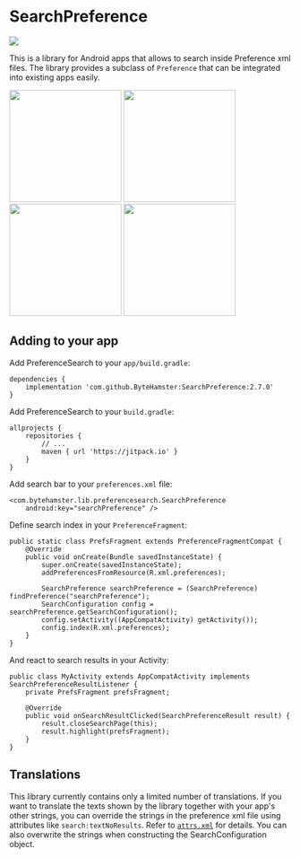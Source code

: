 # SearchPreference

[![](https://jitpack.io/v/ByteHamster/SearchPreference.svg)](https://jitpack.io/#ByteHamster/SearchPreference)

This is a library for Android apps that allows to search inside Preference xml files.
The library provides a subclass of `Preference` that can be integrated into existing apps easily.

<img width="200" src="https://raw.githubusercontent.com/ByteHamster/PreferenceSearch/master/screenshots/main.png" /> <img width="200" src="https://raw.githubusercontent.com/ByteHamster/PreferenceSearch/master/screenshots/history.png" /> <img width="200" src="https://raw.githubusercontent.com/ByteHamster/PreferenceSearch/master/screenshots/suggestions.png" /> <img width="200" src="https://raw.githubusercontent.com/ByteHamster/PreferenceSearch/master/screenshots/result.png" />

## Adding to your app

Add PreferenceSearch to your `app/build.gradle`:

    dependencies {
        implementation 'com.github.ByteHamster:SearchPreference:2.7.0'
    }

Add PreferenceSearch to your `build.gradle`:

    allprojects {
        repositories {
            // ...
            maven { url 'https://jitpack.io' }
        }
    }

Add search bar to your `preferences.xml` file:

    <com.bytehamster.lib.preferencesearch.SearchPreference
        android:key="searchPreference" />
        
Define search index in your `PreferenceFragment`:


    public static class PrefsFragment extends PreferenceFragmentCompat {
        @Override
        public void onCreate(Bundle savedInstanceState) {
            super.onCreate(savedInstanceState);
            addPreferencesFromResource(R.xml.preferences);

            SearchPreference searchPreference = (SearchPreference) findPreference("searchPreference");
            SearchConfiguration config = searchPreference.getSearchConfiguration();
            config.setActivity((AppCompatActivity) getActivity());
            config.index(R.xml.preferences);
        }
    }

And react to search results in your Activity:

    public class MyActivity extends AppCompatActivity implements SearchPreferenceResultListener {
        private PrefsFragment prefsFragment;

        @Override
        public void onSearchResultClicked(SearchPreferenceResult result) {
            result.closeSearchPage(this);
            result.highlight(prefsFragment);
        }
    }

## Translations

This library currently contains only a limited number of translations. If you want to translate
the texts shown by the library together with your app's other strings, you can override
the strings in the preference xml file using attributes like `search:textNoResults`.
Refer to [`attrs.xml`](lib/src/main/res/values/attrs.xml) for details.
You can also overwrite the strings when constructing the SearchConfiguration object.
